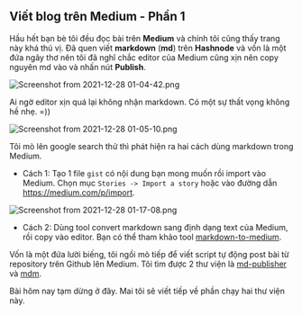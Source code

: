 ## Viết blog trên Medium - Phần 1

Hầu hết bạn bè tôi đều đọc bài trên **Medium** và chính tôi cũng thấy trang này khá thú vị. Đã quen viết **markdown** (**md**) trên **Hashnode** và vốn là một đứa ngây thơ nên tôi đã nghĩ chắc editor của Medium cũng xịn nên copy nguyên md vào và nhấn nút **Publish**.

![Screenshot from 2021-12-28 01-04-42.png](https://cdn.hashnode.com/res/hashnode/image/upload/v1640628381610/u7m7BaHtx.png)

Ai ngờ editor xịn quá lại không nhận markdown. Có một sự thất vọng không hề nhẹ. =))

![Screenshot from 2021-12-28 01-05-10.png](https://cdn.hashnode.com/res/hashnode/image/upload/v1640628364752/cGNpJS3kN.png)

Tôi mò lên google search thử thì phát hiện ra hai cách dùng markdown trong Medium. 

- Cách 1: Tạo 1 file `gist` có nội dung bạn mong muốn rồi import vào Medium. Chọn mục `Stories -> Import a story` hoặc vào đường dẫn https://medium.com/p/import.

![Screenshot from 2021-12-28 01-17-08.png](https://cdn.hashnode.com/res/hashnode/image/upload/v1640629061869/zDOVZ08Oc.png)

- Cách 2: Dùng tool convert markdown sang định dạng text của Medium, rồi copy vào editor. Bạn có thể tham khảo tool [markdown-to-medium](http://markdown-to-medium.surge.sh/).

Vốn là một đứa lười biếng, tôi ngồi mò tiếp để viết script tự động post bài từ repository trên Github lên Medium. Tôi tìm được 2 thư viện là [md-publisher](https://github.com/andremueller/md-publisher) và [mdm](https://github.com/fanderzon/markdown-to-medium-tool).

Bài hôm nay tạm dừng ở đây. Mai tôi sẽ viết tiếp về phần chạy hai thư viện này.